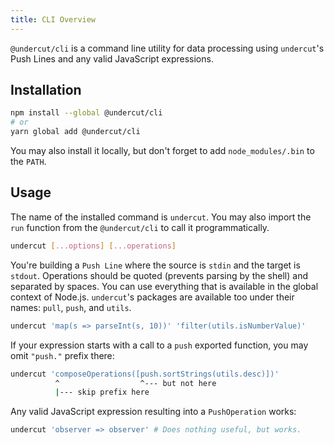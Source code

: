 ```yaml
---
title: CLI Overview
---
```


`@undercut/cli` is a command line utility for data processing using `undercut`'s Push Lines and any valid JavaScript expressions.

## Installation

```bash
npm install --global @undercut/cli
# or
yarn global add @undercut/cli
```

You may also install it locally, but don't forget to add `node_modules/.bin` to the `PATH`.

## Usage

The name of the installed command is `undercut`. You may also import the `run` function from the `@undercut/cli` to call it programmatically.

```bash
undercut [...options] [...operations]
```

You're building a `Push Line` where the source is `stdin` and the target is `stdout`. Operations should be quoted (prevents parsing by the shell) and separated by spaces. You can use everything that is available in the global context of Node.js. `undercut`'s packages are available too under their names: `pull`, `push`, and `utils`.

```bash
undercut 'map(s => parseInt(s, 10))' 'filter(utils.isNumberValue)'
```

If your expression starts with a call to a `push` exported function, you may omit `"push."` prefix there:

```bash
undercut 'composeOperations([push.sortStrings(utils.desc)])'
          ^                  ^--- but not here
          |--- skip prefix here
```

Any valid JavaScript expression resulting into a `PushOperation` works:

```bash
undercut 'observer => observer' # Does nothing useful, but works.
```
